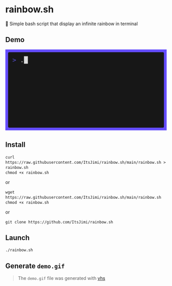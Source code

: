 # rainbow.sh

🌈 Simple bash script that display an infinite rainbow in terminal

## Demo

![demo.gif](demo.gif)

## Install

```shell
curl https://raw.githubusercontent.com/ItsJimi/rainbow.sh/main/rainbow.sh > rainbow.sh
chmod +x rainbow.sh
```
or
```shell
wget https://raw.githubusercontent.com/ItsJimi/rainbow.sh/main/rainbow.sh
chmod +x rainbow.sh
```
or
```shell
git clone https://github.com/ItsJimi/rainbow.sh
```

## Launch
```shell
./rainbow.sh
```

## Generate `demo.gif`

> The `demo.gif` file was generated with [vhs](https://github.com/charmbracelet/vhs)
